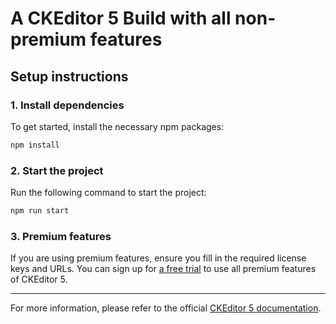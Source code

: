 # A CKEditor 5 Build with all non-premium features

## Setup instructions

### 1. Install dependencies

To get started, install the necessary npm packages:

```sh
npm install
```

### 2. Start the project

Run the following command to start the project:

```sh
npm run start
```

### 3. Premium features

If you are using premium features, ensure you fill in the required license keys and URLs. You can sign up for [a free trial](https://orders.ckeditor.com/trial/premium-features) to use all premium features of CKEditor 5.

---

For more information, please refer to the official [CKEditor 5 documentation](https://ckeditor.com/docs/ckeditor5/latest/getting-started/index.html).
